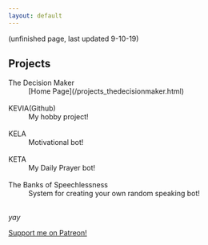 ```yaml
---
layout: default
---
```

(unfinished page, last updated 9-10-19)
## Projects

<dl>
<dt>The Decision Maker</dt>
<dd>[Home Page](/projects_thedecisionmaker.html) </dd>
<br>
<dt>KEVIA(Github)</dt>
<dd>My hobby project!  </dd>
<br>
<dt>KELA </dt>
<dd>Motivational bot! </dd>
<br>

<dt>KETA </dt>
<dd>My Daily Prayer bot! </dd>
<br>

<dt>The Banks of Speechlessness </dt>
<dd>System for creating your own random speaking bot! </dd>
<br>
</dl>

_yay_

<a href="https://patreon.com/motibytes"> Support me on Patreon!</a>


<!--
./projects_thedecisionmaker.html
 -

KETA -
-->
<!--
[back](./)
-->
